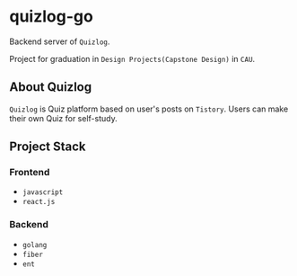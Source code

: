 # quizlog-go

Backend server of `Quizlog`. 

Project for graduation in `Design Projects(Capstone Design)` in `CAU`.

## About Quizlog
`Quizlog` is Quiz platform based on user's posts on `Tistory`. Users can make their own Quiz for self-study.

## Project Stack
### Frontend
- `javascript`
- `react.js`

### Backend
- `golang`
- `fiber`
- `ent`